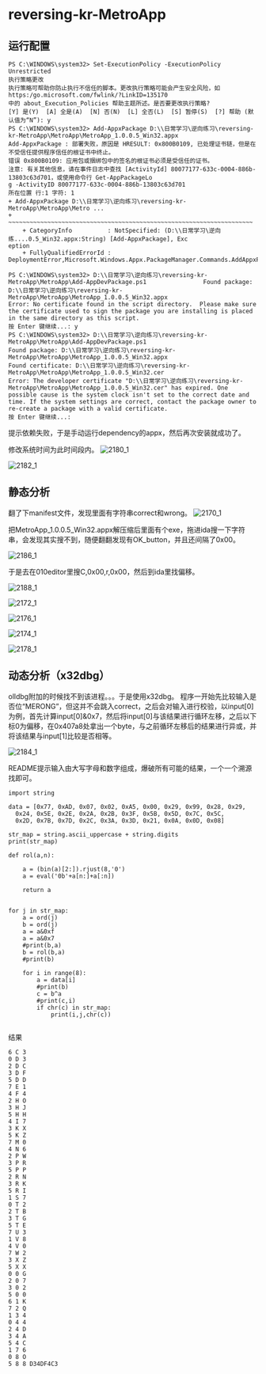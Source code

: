 # reversing-kr-MetroApp

## 运行配置
```
PS C:\WINDOWS\system32> Set-ExecutionPolicy -ExecutionPolicy Unrestricted                                               
执行策略更改
执行策略可帮助你防止执行不信任的脚本。更改执行策略可能会产生安全风险，如 https:/go.microsoft.com/fwlink/?LinkID=135170
中的 about_Execution_Policies 帮助主题所述。是否要更改执行策略?
[Y] 是(Y)  [A] 全是(A)  [N] 否(N)  [L] 全否(L)  [S] 暂停(S)  [?] 帮助 (默认值为“N”): y
PS C:\WINDOWS\system32> Add-AppxPackage D:\\日常学习\逆向练习\reversing-kr-MetroApp\MetroApp\MetroApp_1.0.0.5_Win32.appx
Add-AppxPackage : 部署失败，原因是 HRESULT: 0x800B0109, 已处理证书链，但是在不受信任提供程序信任的根证书中终止。
错误 0x800B0109: 应用包或捆绑包中的签名的根证书必须是受信任的证书。
注意: 有关其他信息，请在事件日志中查找 [ActivityId] 80077177-633c-0004-886b-13803c63d701，或使用命令行 Get-AppPackageLo
g -ActivityID 80077177-633c-0004-886b-13803c63d701
所在位置 行:1 字符: 1
+ Add-AppxPackage D:\\日常学习\逆向练习\reversing-kr-MetroApp\MetroApp\Metro ...
+ ~~~~~~~~~~~~~~~~~~~~~~~~~~~~~~~~~~~~~~~~~~~~~~~~~~~~~~~~~~~~~~~~~~~~~
    + CategoryInfo          : NotSpecified: (D:\\日常学习\逆向练....0.5_Win32.appx:String) [Add-AppxPackage], Exc
eption
    + FullyQualifiedErrorId : DeploymentError,Microsoft.Windows.Appx.PackageManager.Commands.AddAppxPackageCommand

PS C:\WINDOWS\system32> D:\\日常学习\逆向练习\reversing-kr-MetroApp\MetroApp\Add-AppDevPackage.ps1                Found package: D:\\日常学习\逆向练习\reversing-kr-MetroApp\MetroApp\MetroApp_1.0.0.5_Win32.appx
Error: No certificate found in the script directory.  Please make sure the certificate used to sign the package you are installing is placed in the same directory as this script.
按 Enter 键继续...: y
PS C:\WINDOWS\system32> D:\\日常学习\逆向练习\reversing-kr-MetroApp\MetroApp\Add-AppDevPackage.ps1
Found package: D:\\日常学习\逆向练习\reversing-kr-MetroApp\MetroApp\MetroApp_1.0.0.5_Win32.appx
Found certificate: D:\\日常学习\逆向练习\reversing-kr-MetroApp\MetroApp\MetroApp_1.0.0.5_Win32.cer
Error: The developer certificate "D:\\日常学习\逆向练习\reversing-kr-MetroApp\MetroApp\MetroApp_1.0.0.5_Win32.cer" has expired. One possible cause is the system clock isn't set to the correct date and time. If the system settings are correct, contact the package owner to re-create a package with a valid certificate.
按 Enter 键继续...:
```

提示依赖失败，于是手动运行dependency的appx，然后再次安装就成功了。

修改系统时间为此时间段内。
![2180_1](https://i.loli.net/2021/06/23/2CEURkc89LAxVPj.png)

![2182_1](https://i.loli.net/2021/06/23/Jmq36KUYSfXTvrB.png)

## 静态分析

翻了下manifest文件，发现里面有字符串correct和wrong。
![2170_1](https://i.loli.net/2021/06/23/nPd7XZFTKj6vlsm.png)

把MetroApp_1.0.0.5_Win32.appx解压缩后里面有个exe，拖进ida搜一下字符串，会发现其实搜不到，随便翻翻发现有OK_button，并且还间隔了0x00。

![2186_1](https://i.loli.net/2021/06/23/RlfBN2at6gcw8Yu.png)

于是去在010editor里搜C,0x00,r,0x00，然后到ida里找偏移。

![2188_1](https://i.loli.net/2021/06/23/3ETIyVNHdsPYF9o.png)

![2172_1](https://i.loli.net/2021/06/23/8CIVO4YUL6W9mXP.png)

![2176_1](https://i.loli.net/2021/06/23/Z8gEkX6eIhAuwfJ.png)

![2174_1](https://i.loli.net/2021/06/23/ixko4RBILFA2Psn.png)

![2178_1](https://i.loli.net/2021/06/23/n8qFaDjsy6iQpXP.png)

## 动态分析（x32dbg）

olldbg附加的时候找不到该进程。。。于是使用x32dbg。
程序一开始先比较输入是否位“MERONG”，但这并不会跳入correct，之后会对输入进行校验，以input[0]为例，首先计算input[0]&0x7，然后将input[0]与该结果进行循环左移，之后以下标0为偏移，在0x407a8处拿出一个byte，与之前循环左移后的结果进行异或，并将该结果与input[1]比较是否相等。

![2184_1](https://i.loli.net/2021/06/23/le5PBVtMJRouOSn.png)

README提示输入由大写字母和数字组成，爆破所有可能的结果，一个一个溯源找即可。
```
import string

data = [0x77, 0xAD, 0x07, 0x02, 0xA5, 0x00, 0x29, 0x99, 0x28, 0x29, 
  0x24, 0x5E, 0x2E, 0x2A, 0x2B, 0x3F, 0x5B, 0x5D, 0x7C, 0x5C, 
  0x2D, 0x7B, 0x7D, 0x2C, 0x3A, 0x3D, 0x21, 0x0A, 0x0D, 0x08]

str_map = string.ascii_uppercase + string.digits
print(str_map)

def rol(a,n):

    a = (bin(a)[2:]).rjust(8,'0')
    a = eval('0b'+a[n:]+a[:n])

    return a
    

for j in str_map:
    a = ord(j)
    b = ord(j)
    a = a&0xf
    a = a&0x7
    #print(b,a)
    b = rol(b,a)
    #print(b)

    for i in range(8):
        a = data[i]
        #print(b)
        c = b^a
        #print(c,i)
        if chr(c) in str_map:
            print(i,j,chr(c))
        

```
结果
```
6 C 3
0 D 3
2 D C
3 D F
5 D D
7 E 1
4 F 4
2 H O
3 H J
5 H H
4 I 7
3 K X
5 K Z
7 M 0
4 N 6
2 P W
3 P R
5 P P
2 R N
3 R K
5 R I
1 S 7
0 T 2
2 T B
3 T G
5 T E
7 U 3
1 V 8
4 V 0
7 W 2
3 X Z
5 X X
0 0 G
2 0 7
3 0 2
5 0 0
6 1 K
7 2 Q
1 3 4
0 4 4
2 4 D
3 4 A
5 4 C
1 7 6
0 8 O
5 8 8 D34DF4C3
```


